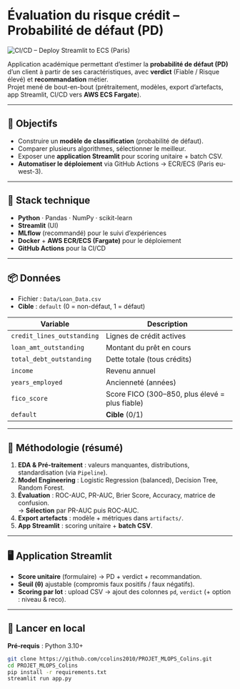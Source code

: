 # Évaluation du risque crédit – Probabilité de défaut (PD)

![CI/CD – Deploy Streamlit to ECS (Paris)](https://github.com/ccolins2010/PROJET_MLOPS_Colins/actions/workflows/aws.yaml/badge.svg)

Application académique permettant d’estimer la **probabilité de défaut (PD)** d’un client à partir de ses caractéristiques, avec **verdict** (Fiable / Risque élevé) et **recommandation** métier.  
Projet mené de bout-en-bout (prétraitement, modèles, export d’artefacts, app Streamlit, CI/CD vers **AWS ECS Fargate**).

---

## 🎯 Objectifs

- Construire un **modèle de classification** (probabilité de défaut).
- Comparer plusieurs algorithmes, sélectionner le meilleur.
- Exposer une **application Streamlit** pour scoring unitaire + batch CSV.
- **Automatiser le déploiement** via GitHub Actions → ECR/ECS (Paris eu-west-3).

---

## 🧰 Stack technique

- **Python** · Pandas · NumPy · scikit-learn
- **Streamlit** (UI)
- **MLflow** (recommandé) pour le suivi d’expériences
- **Docker** + **AWS ECR/ECS (Fargate)** pour le déploiement
- **GitHub Actions** pour la CI/CD

---

## 📦 Données

- Fichier : `Data/Loan_Data.csv`  
- **Cible** : `default` (0 = non-défaut, 1 = défaut)

| Variable                    | Description                                      |
|----------------------------|--------------------------------------------------|
| `credit_lines_outstanding` | Lignes de crédit actives                         |
| `loan_amt_outstanding`     | Montant du prêt en cours                         |
| `total_debt_outstanding`   | Dette totale (tous crédits)                      |
| `income`                   | Revenu annuel                                    |
| `years_employed`           | Ancienneté (années)                              |
| `fico_score`               | Score FICO (300–850, plus élevé = plus fiable)   |
| `default`                  | **Cible** (0/1)                                  |

---

## 🔬 Méthodologie (résumé)

1. **EDA & Pré-traitement** : valeurs manquantes, distributions, standardisation (via `Pipeline`).
2. **Model Engineering** : Logistic Regression (balanced), Decision Tree, Random Forest.
3. **Évaluation** : ROC-AUC, PR-AUC, Brier Score, Accuracy, matrice de confusion.  
   → **Sélection** par PR-AUC puis ROC-AUC.
4. **Export artefacts** : modèle + métriques dans `artifacts/`.
5. **App Streamlit** : scoring unitaire + **batch CSV**.

---

## 🖥️ Application Streamlit

- **Score unitaire** (formulaire) → PD + verdict + recommandation.
- **Seuil (θ)** ajustable (compromis faux positifs / faux négatifs).
- **Scoring par lot** : upload CSV → ajout des colonnes `pd`, `verdict` (+ option : niveau & reco).

---

## 🚀 Lancer en local

**Pré-requis** : Python 3.10+

```bash
git clone https://github.com/ccolins2010/PROJET_MLOPS_Colins.git
cd PROJET_MLOPS_Colins
pip install -r requirements.txt
streamlit run app.py
